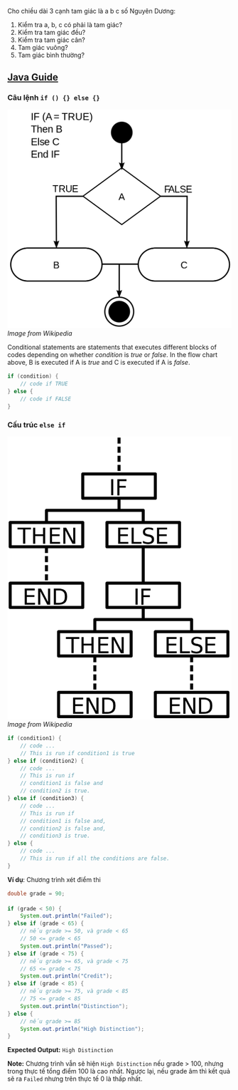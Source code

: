 Cho chiều dài 3 cạnh tam giác là a b c số Nguyên Dương:
1. Kiểm tra a, b, c có phải là tam giác? 
2. Kiểm tra tam giác đều?
3. Kiểm tra tam giác cân?
4. Tam giác vuông?
5. Tam giác bình thường?

## [Java Guide](https://github.com/longphung/JavaExercises/blob/master/README.md)

### Câu lệnh `if () {} else {}`
![conditional structure diagram](./images/conditional.png)
*Image from Wikipedia*

Conditional statements are statements that executes different blocks of codes depending on whether *condition* is  *true* or *false*. In the flow chart above, B is executed if A is *true* and C is executed if A is *false*.
```java
if (condition) {
	// code if TRUE
} else {
	// code if FALSE
}
```
### Cấu trúc `else if`
![nested ifs diagram](./images/nested-ifs.png)
*Image from Wikipedia*
```java
if (condition1) {
	// code ...
	// This is run if condition1 is true
} else if (condition2) {
	// code ...
	// This is run if 
	// condition1 is false and
	// condition2 is true.
} else if (condition3) {
	// code ...
	// This is run if
	// condition1 is false and,
	// condition2 is false and,
	// condition3 is true.
} else {
	// code ...
	// This is run if all the conditions are false.
}
```

**Ví dụ**: Chương trình xét điểm thi
```java
double grade = 90;

if (grade < 50) {
	System.out.println("Failed");
} else if (grade < 65) { 
	// nếu grade >= 50, và grade < 65
	// 50 <= grade < 65
	System.out.println("Passed");
} else if (grade < 75) {
	// nếu grade >= 65, và grade < 75
	// 65 <= grade < 75
	System.out.println("Credit");
} else if (grade < 85) {
	// nếu grade >= 75, và grade < 85
	// 75 <= grade < 85
	System.out.println("Distinction");
} else {
	// nếu grade >= 85
	System.out.println("High Distinction");
}
```

**Expected Output:** `High Distinction`

**Note:** Chương trình vẫn sẽ hiện `High Distinction` nếu grade > 100, nhưng trong thực tế tổng điểm 100 là cao nhất. Ngược lại, nếu grade âm thì kết quả sẽ ra `Failed` nhưng trên thực tế 0 là thấp nhất. 


